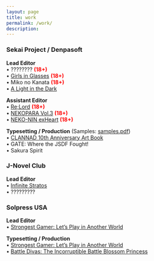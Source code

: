 ```yaml
---
layout: page
title: work
permalink: /work/
description: 
---
```


### Sekai Project / Denpasoft

**Lead Editor**  
• ???????? <span style="color:red">**(18+)**</span>  
• [Girls in Glasses](https://denpasoft.com/products/girls-in-glasses) <span style="color:red">**(18+)**</span>  
• Miko no Kanata <span style="color:red">**(18+)**</span>  
• [A Light in the Dark](https://store.steampowered.com/app/766280/)

**Assistant Editor**  
• [Re;Lord](https://denpasoft.com/products/re-lord-i) <span style="color:red">**(18+)**</span>  
• [NEKOPARA Vol.3](https://denpasoft.com/products/nekopara-vol-3) <span style="color:red">**(18+)**</span>  
• [NEKO-NIN exHeart](https://denpasoft.com/products/neko-nin-exheart) <span style="color:red">**(18+)**</span>

**Typesetting / Production** (Samples: [samples.pdf](/assets/mirror/samples.pdf))  
• [CLANNAD 10th Anniversary Art Book](https://store.steampowered.com/app/615930/CLANNAD__10th_Anniversary_Artbook/)  
• GATE: Where the JSDF Fought!  
• Sakura Spirit

### J-Novel Club

**Lead Editor**  
• [Infinite Stratos](https://j-novel.club/s/infinite-stratos)  
• ?????????

### Solpress USA

**Lead Editor**  
• [Strongest Gamer: Let’s Play in Another World](https://www.amazon.com/dp/B07CGZZT1J)

**Typesetting / Production**  
• [Strongest Gamer: Let’s Play in Another World](https://www.amazon.com/dp/B07CGZZT1J)  
• [Battle Divas: The Incorruptible Battle Blossom Princess](https://www.amazon.com/dp/B07CJHDY13)